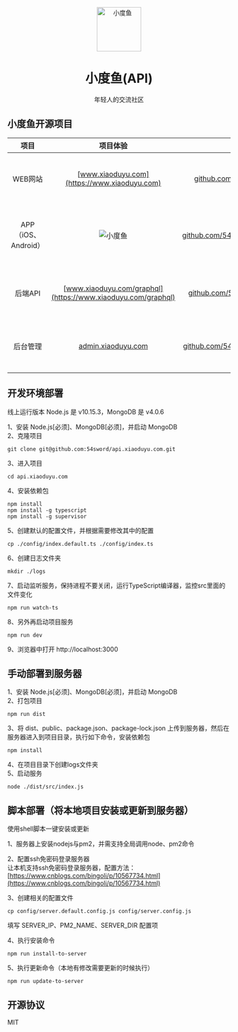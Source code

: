 <p align="center">
<img src="https://qncdn.xiaoduyu.com/20190507.png" alt="小度鱼" width="100">
</p>
<h1 align="center">小度鱼(API)</h1>
<p align="center">年轻人的交流社区</p>

## 小度鱼开源项目
|项目|项目体验|原代码|主要技术栈|
|:---:|:---:|:---:|:---:|
|WEB网站|[www.xiaoduyu.com](https://www.xiaoduyu.com)|[github.com/54sword/xiaoduyu.com](https://github.com/54sword/xiaoduyu.com)|React、Redux、React-Router、GraphQL|
|APP（iOS、Android）|![小度鱼](https://qncdn.xiaoduyu.com/qrcode.png "小度鱼")|[github.com/54sword/xiaoduyuReactNative](https://github.com/54sword/xiaoduyuReactNative)|React-Native、Redux、React-Navigation、GraphQL|
|后端API|[www.xiaoduyu.com/graphql](https://www.xiaoduyu.com/graphql)|[github.com/54sword/api.xiaoduyu.com](https://github.com/54sword/api.xiaoduyu.com)|TypeScript、NodeJS、Express、MongoDB、GraphQL|
|后台管理|[admin.xiaoduyu.com](http://admin.xiaoduyu.com)|[github.com/54sword/admin.xiaoduyu.com](https://github.com/54sword/admin.xiaoduyu.com)|React、Redux、React-Router、GraphQL|


## 开发环境部署

线上运行版本 Node.js 是 v10.15.3，MongoDB 是 v4.0.6

1、安装 Node.js[必须]、MongoDB[必须]，并启动 MongoDB   
2、克隆项目   

```
git clone git@github.com:54sword/api.xiaoduyu.com.git   
```
   
3、进入项目   

```
cd api.xiaoduyu.com
```
   
4、安装依赖包   

```
npm install
npm install -g typescript
npm install -g supervisor
```
   
5、创建默认的配置文件，并根据需要修改其中的配置   

```
cp ./config/index.default.ts ./config/index.ts
```

6、创建日志文件夹  

```
mkdir ./logs
```
   
7、启动监听服务，保持进程不要关闭，运行TypeScript编译器，监控src里面的文件变化 
   
```
npm run watch-ts
```
   
8、另外再启动项目服务 
  
```
npm run dev
```

9、浏览器中打开 http://localhost:3000

## 手动部署到服务器
1、安装 Node.js[必须]、MongoDB[必须]，并启动 MongoDB  
2、打包项目  

```
npm run dist
```

3、将 dist、public、package.json、package-lock.json 上传到服务器，然后在服务器进入到项目目录，执行如下命令，安装依赖包  

```
npm install
```
4、在项目目录下创建logs文件夹  
5、启动服务   

```
node ./dist/src/index.js
```

## 脚本部署（将本地项目安装或更新到服务器）
使用shell脚本一键安装或更新  

1、服务器上安装nodejs与pm2，并需支持全局调用node、pm2命令  
 
2、配置ssh免密码登录服务器  
让本机支持ssh免密码登录服务器，配置方法：[https://www.cnblogs.com/bingoli/p/10567734.html](https://www.cnblogs.com/bingoli/p/10567734.html)   

3、创建相关的配置文件   
 
```
cp config/server.default.config.js config/server.config.js
```
填写 SERVER_IP、PM2_NAME、SERVER_DIR 配置项  

4、执行安装命令

```
npm run install-to-server
```
5、执行更新命令（本地有修改需要更新的时候执行）

```
npm run update-to-server
```

## 开源协议
MIT
